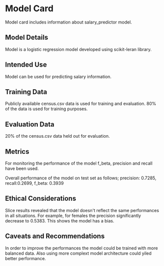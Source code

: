# Model Card

Model card includes information about salary_predictor model.

## Model Details
Model is a logistic regression model developed using scikit-leran library.

## Intended Use
Model can be used for predicting salary information.

## Training Data
Publicly available census.csv data is used for training and evaluation. 80% of the data is used for training purposes.

## Evaluation Data
20% of the census.csv data held out for evaluation.

## Metrics
For monitoring the performance of the model f_beta, precision and recall have been used. 

Overall performance of the model on test set as follows;
precision: 0.7285, recall:0.2699, f_beta: 0.3939

## Ethical Considerations
Slice results revealed that the model doesn't reflect the same performances in all situations. For example, for females the precision significantly decrease to 0.5383. This shows the model has a bias.

## Caveats and Recommendations
In order to improve the performances the model could be trained with more balanced data. Also using more complext model architecture could yiled better performance.